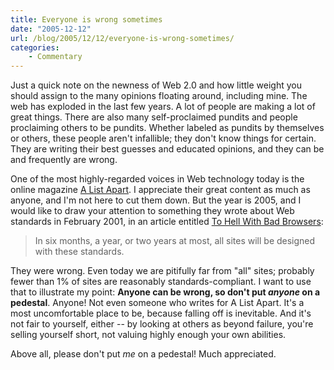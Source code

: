 ```yaml
---
title: Everyone is wrong sometimes
date: "2005-12-12"
url: /blog/2005/12/12/everyone-is-wrong-sometimes/
categories:
    - Commentary
---
```

Just a quick note on the newness of Web 2.0 and how little weight you should assign to the many opinions floating around, including mine. The web has exploded in the last few years. A lot of people are making a lot of great things. There are also many self-proclaimed pundits and people proclaiming others to be pundits. Whether labeled as pundits by themselves or others, these people aren't infallible; they don't know things for certain. They are writing their best guesses and educated opinions, and they can be and frequently are wrong.

One of the most highly-regarded voices in Web technology today is the online magazine [A List Apart][1]. I appreciate their great content as much as anyone, and I'm not here to cut them down. But the year is 2005, and I would like to draw your attention to something they wrote about Web standards in February 2001, in an article entitled [To Hell With Bad Browsers][2]:

> In six months, a year, or two years at most, all sites will be designed with these standards.

They were wrong. Even today we are pitifully far from "all" sites; probably fewer than 1% of sites are reasonably standards-compliant. I want to use that to illustrate my point: **Anyone can be wrong, so don't put *anyone* on a pedestal**. Anyone! Not even someone who writes for A List Apart. It's a most uncomfortable place to be, because falling off is inevitable. And it's not fair to yourself, either -- by looking at others as beyond failure, you're selling yourself short, not valuing highly enough your own abilities.

Above all, please don't put *me* on a pedestal! Much appreciated.

 [1]: http://www.alistapart.com
 [2]: http://www.alistapart.com/stories/tohell/
